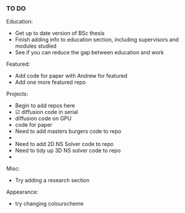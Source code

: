 ### TO DO

Education:

- Get up to date version of BSc thesis
- Finish adding info to education section, including supervisors and modules studied
- See if you can reduce the gap between education and work

Featured:

- Add code for paper with Andrew for featured
- Add one more featured repo

Projects:

- Begin to add repos here
- &#9745; diffusion code in serial
- diffusion code on GPU
- code for paper
- Need to add masters burgers code to repo
-
- Need to add 2D NS Solver code to repo
- Need to tidy up 3D NS solver code to repo
-

Misc:

- Try adding a research section

Appearance:

- try changing colourscheme
